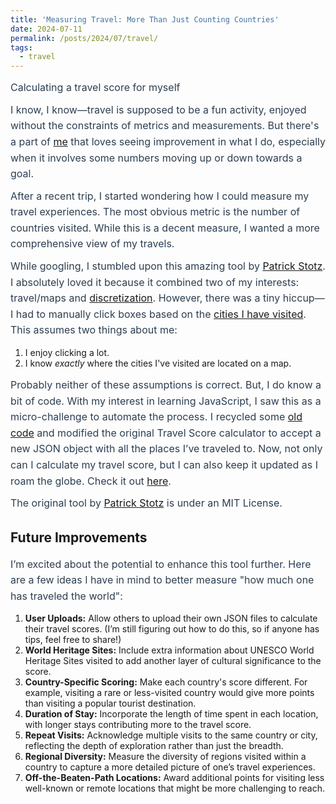 ```yaml
---
title: 'Measuring Travel: More Than Just Counting Countries'
date: 2024-07-11
permalink: /posts/2024/07/travel/
tags:
  - travel
---
```

 <style>
   header {
    background-color: white; /* Keep the background white */
    padding: 20px;
    text-align: center;
    border-bottom: 2px solid #ddd; /* Light gray border for subtle separation */
}

p {
    text-align: left; /* Default left alignment for all paragraphs */
    margin: 10px 0;
    color: #2c3e50;
    font-size: 16px;
    line-height: 1.6;
}

.header-text {
    text-align: center; /* Center align only the paragraph under the header */
}
h3, p, ul, ol {
    text-align: left;
}
    h3 {
        margin-bottom: 20px; /* Adds space below all h2 headers */
    }
    </style>
Calculating a travel score for myself

I know, I know—travel is supposed to be a fun activity, enjoyed without the constraints of metrics and measurements. But there's a part of <a href="https://x.com/shenanigansen/status/764093557497929733?lang=en" target="_blank">me</a> that loves seeing improvement in what I do, especially when it involves some numbers moving up or down towards a goal.

After a recent trip, I started wondering how I could measure my travel experiences. The most obvious metric is the number of countries visited. While this is a decent measure, I wanted a more comprehensive view of my travels.

While googling, I stumbled upon this amazing tool by <a href="https://patrickstotz.github.io/Travel-Score/" target="_blank">Patrick Stotz</a>. I absolutely loved it because it combined two of my interests: travel/maps and <a href="https://publications.rwth-aachen.de/record/817176" target="_blank">discretization</a>. However, there was a tiny hiccup—I had to manually click boxes based on the <a href="https://armandyam.github.io/others/#travel_map" target="_blank">cities I have visited</a>. This assumes two things about me:
1. I enjoy clicking a lot.
2. I know *exactly* where the cities I've visited are located on a map.

Probably neither of these assumptions is correct. But, I do know a bit of code. With my interest in learning JavaScript, I saw this as a micro-challenge to automate the process. I recycled some <a href="https://github.com/armandyam/maps_kml_generator" target="_blank">old code</a> and modified the original Travel Score calculator to accept a new JSON object with all the places I’ve traveled to. Now, not only can I calculate my travel score, but I can also keep it updated as I roam the globe. Check it out <a href="/projects/Travel-Score/index.html" target="_blank">here</a>.

The original tool by <a href="https://patrickstotz.github.io/Travel-Score/" target="_blank">Patrick Stotz</a> is under an MIT License.

## Future Improvements
I’m excited about the potential to enhance this tool further. Here are a few ideas I have in mind to better measure "how much one has traveled the world":

1. **User Uploads:** Allow others to upload their own JSON files to calculate their travel scores. (I’m still figuring out how to do this, so if anyone has tips, feel free to share!)
2. **World Heritage Sites:** Include extra information about UNESCO World Heritage Sites visited to add another layer of cultural significance to the score.
3. **Country-Specific Scoring:** Make each country's score different. For example, visiting a rare or less-visited country would give more points than visiting a popular tourist destination.
4. **Duration of Stay:** Incorporate the length of time spent in each location, with longer stays contributing more to the travel score.
5. **Repeat Visits:** Acknowledge multiple visits to the same country or city, reflecting the depth of exploration rather than just the breadth.
6. **Regional Diversity:** Measure the diversity of regions visited within a country to capture a more detailed picture of one’s travel experiences.
7. **Off-the-Beaten-Path Locations:** Award additional points for visiting less well-known or remote locations that might be more challenging to reach.
